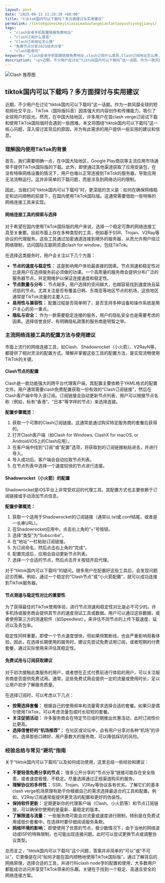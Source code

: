 ```yaml
---
layout: post
date: "2025-09-13 11:28:30 +08:00"
title: "tiktok国内可以下载吗？多方面探讨与实用建议"
permalink: /tiktokguoneikeyixiazaimaduofangmiantantaoyushiyongjianyi/
tags:
  - "clash安卓手机配置链接免费地址"
  - "clash订阅什么意思"
  - "Clash订阅地址怎么换"
  - "免费节点分享2025技术分享"
  - "clash能用吗"
keywords: "clash安卓手机配置链接免费地址,clash订阅什么意思,Clash订阅地址怎么换,免费节点分享2025技术分享,clash能用吗"
description: "<p>近期，不少用户在讨论“tiktok国内可以下载吗”这一话题。作为一款风靡全球的短视频社交平台，TikTok（国际版抖音）因其强大的内容创作和传播能力，吸引了全球用户的目光。然而，在中国大陆地区，许多用户在尝clash verge订阅试下载和使用TikTok国际版时会遇到一些困难。本文将围绕“tiktok国内可以下载吗”这一核心问题，深入探讨其背后的原因，并为有此需求的用户提供一些实用的建议和信息。</p>"
---
```


![Clash 推荐图](https://clashjd.github.io/assets/img/免费订阅机场.png)

## tiktok国内可以下载吗？多方面探讨与实用建议

<p>近期，不少用户在讨论“tiktok国内可以下载吗”这一话题。作为一款风靡全球的短视频社交平台，TikTok（国际版抖音）因其强大的内容创作和传播能力，吸引了全球用户的目光。然而，在中国大陆地区，许多用户在尝clash verge订阅试下载和使用TikTok国际版时会遇到一些困难。本文将围绕“tiktok国内可以下载吗”这一核心问题，深入探讨其背后的原因，并为有此需求的用户提供一些实用的建议和信息。</p>
<h3>理解国内使用TikTok的背景</h3>
<p>首先，我们需要明确一点，在中国大陆地区，Google Play商店等主流应用市场通常不提供TikTok国际版的下载。此外，即使通过其他渠道获取了应用安装包，在没有特殊网络设置的情况下，用户也难以正常连接到TikTok的服务器，导致应用无法流畅运行。这并非简单的下载问题，而是涉及到网络访问的限制。</p>
<p>因此，当我们问“tiktok国内可以下载吗”时，更深层的含义是：如何在确保网络稳定和访问顺畅的前提下，在国内使用TikTok国际版。这通常需要借助一些特殊的网络连接工具来实现。</p>
<h4>网络连接工具的探索与选择</h4>
<p>对于希望在国内使用TikTok国际版的用户来说，选择一个稳定可靠的网络连接工具至关重要。目前市面上存在多种类型的工具，例如基于SSR、Trojan、V2Ray等协议的代理服务。这些工具通过加密通道连接到境外的服务器，从而允许用户绕过网络限制，访问国际互联网资源clash for window，包括TikTok。</p>
<p>在选择这类服务时，用户会关注以下几个方面：</p>
<ul>
<li><strong>节点的速度与稳定性：</strong> 这是影响用户体验最直接的因素。节点测速和稳定性对比是用户在选择服务前必须做的功课。一个高质量的服务商会提供分布广泛的服务器节点，并定期维护以保证连接速度和稳定性。</li>
<li><strong>节点数量与分布：</strong> 节点越多，用户选择的空间越大，也越容易找到速度快且延迟低的节点。尤其关注是否有覆盖日韩、东南亚等地区节点的机场，这些地区通常是TikTok流量的主要入口。</li>
<li><strong>易用性与兼容性：</strong> 配置过程是否简单明了，是否支持多种设备和操作系统是用户关心的另一重点。</li>
<li><strong>隐私与安全：</strong> 作为一款需要稳定连接的服务，用户的隐私安全也是需要考虑的因素。选择信誉良好、有明确隐私政策的服务商是明智之举。</li>
</ul>
<h3>主流网络连接工具的配置方法与使用建议</h3>
<p>市面上流行的网络连接工具，如Clash、Shadowrocket（小火箭）、V2RayN等，都提供了相对灵活的配置方式。理解并掌握这些工具的配置方法，是实现流畅使用TikTok的关键。</p>
<h4>Clash节点的配置</h4>
<p>Clash是一款功能强大的跨平台代理客户端，其配置主要依赖于YAML格式的配置文件。用户通常需要clash免费配置获取一份有效的“Clash订阅链接”，然后在Clash客户端中导入该订阅。订阅链接会自动更新节点列表，用户可以根据节点名称（例如，标有“香港”、“日本”等字样的节点）来选择连接。</p>
<p><strong>配置步骤概览：</strong></p>
<ol>
<li>获取一个可靠的Clash订阅链接。这通常是通过购买特定服务商的套餐后获得的。</li>
<li>打开Clash客户端（如Clash for Windows, ClashX for macOS, or Android/iOS上的Clash应用）。</li>
<li>在客户端中找到“订阅”或“配置”选项，将获取到的订阅链接粘贴进去，并进行导入。</li>
<li>导入成功后，客户端会自动拉取节点列表。</li>
<li>在节点列表中选择一个速度较快的节点进行连接。</li>
</ol>
<h4>Shadowrocket（小火箭）的配置</h4>
<p>Shadowrocket是iOS平台上非常受欢迎的代理工具。其配置方式也主要依赖于订阅链接或手动添加节点信息。</p>
<p><strong>配置步骤概览：</strong></p>
<ol>
<li>获取一个适用于Shadowrocket的订阅链接（通常以.txt或.conf结尾，或者是一长串URL）。</li>
<li>在Shadowrocket应用中，点击右上角的“+”号按钮。</li>
<li>选择“类型”为“Subscribe”。</li>
<li>在“地址”一栏粘贴订阅链接。</li>
<li>为订阅命名，然后点击右上角的“完成”。</li>
<li>配置完成后，应用会自动更新节点列表。</li>
<li>选择一个合适的节点，然后点击开关按钮开启代理。</li>
</ol>
<p>对于“tiktok国内可以下载吗”的疑问，很多用户在配置好这些工具后，会发现问题迎刃而解。例如，通过一个稳定的“Clash节点”或“小火箭配置”，就可以成功连接到TikTok服务器。</p>
<h4>节点测速与稳定性对比的重要性</h4>
<p>为了获得最佳的TikTok使用体验，进行节点测速和稳定性对比是必不可少的。许多机场或服务商会提供其节点的速度测试工具或数据。用户可以通过这些数据，或者使用第三方的测速软件（如Speedtest），来评估不同节点的上传下载速度、延迟以及丢包率。</p>
<p>稳定性同样重要。即使一个节点速度很快，但如果频繁断线，也会严重影响观看体验。因此，在选择长期使用的服务时，建议先尝试免费试用订阅，或者短期的付费套餐，通过实际使用来评估其稳定性。</p>
<h4>免费试用与订阅获取建议</h4>
<p>对于初次接触此类服务的用户，或者想在正式付费前进行体验的用户，可以关注服务商是否提供免费试用。通常，这些免费试用会提供一定的流量或使用时长，足以让用户初步了解服务质量。</p>
<p>在选择订阅时，可以考虑以下几点：</p>
<ul>
<li><strong>按需选择套餐：</strong> 根据自己的使用频率和流量需求选择合适的套餐。如果只是偶尔使用TikTok，可以考虑流量包或时长较短的套餐。</li>
<li><strong>关注促销活动：</strong> 许多服务商会在特定节日或时期推出优惠活动，此时订阅性价比更高。</li>
<li><strong>选择信誉好的“机场推荐”：</strong> 在社区或论坛中，会有用户分享对各种“机场”的评价。选择那些口碑好、用户基数大的服务商，可以降低踩坑的风险。</li>
</ul>
<h3>经验总结与常见“避坑”指南</h3>
<p>关于“tiktok国内可以下载吗”以及如何成功使用，这里总结一些经验和建议：</p>
<ul>
<li><strong>不要轻信免费分享的节点：</strong> 很多公开分享的“节点分享”链接可能存在安全隐患，或者速度极慢、不稳定。尽量选择通过正规渠道购买的服务。</li>
<li><strong>理解协议的多样性：</strong> SSR、Trojan、V2Ray等协议各有优劣。了解它们的基本clash verge机场原理有助于你根据自己的需求选择最适合的工具和配置。例如，V2Ray订阅通常能提供更灵活的配置和更好的伪装性。</li>
<li><strong>保持软件更新：</strong> 定期更新你的代理客户端（Clash、小火箭等）和节点订阅链接，可以确保你使用的是最新、最稳定的版本。</li>
<li><strong>了解限速与流量：</strong> 一些服务商可能会对流量或速度进行限制，特别是在免费试用或低价套餐中。在选择时要仔细阅读服务条款。</li>
<li><strong>网络环境的影响：</strong> 即使使用了优质的节点，极少数情况下，由于当地的网络波动或ISP的特殊限制，也可能出现连接问题。此时可以尝试更换节点或调整协议类型。</li>
</ul>
<p>总而言之，“tiktok国内可以下载吗”这个问题，答案并非简单的“可以”或“不可以”，它更像是在问“如何才能在国内顺畅地使用TikTok国际版”。通过了解背后的网络原理，选择合适的工具，并进行科clash node学的配置和使用，大多数用户都能成功访问并享受TikTok带来的乐趣。关键在于找到一个稳定、高速且安全的网络连接方案。</p>